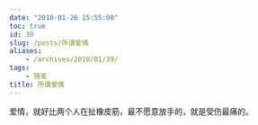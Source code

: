 ```yaml
---
date: "2010-01-26 15:55:00"
toc: true
id: 39
slug: /posts/所谓爱情
aliases:
    - /archives/2010/01/39/
tags:
    - 随笔
title: 所谓爱情
---
```


爱情，就好比两个人在扯橡皮筋，最不愿意放手的，就是受伤最痛的。